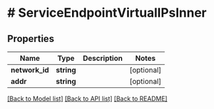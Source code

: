 # # ServiceEndpointVirtualIPsInner

## Properties

Name | Type | Description | Notes
------------ | ------------- | ------------- | -------------
**network_id** | **string** |  | [optional]
**addr** | **string** |  | [optional]

[[Back to Model list]](../../README.md#models) [[Back to API list]](../../README.md#endpoints) [[Back to README]](../../README.md)

